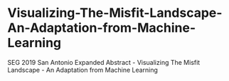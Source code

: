 # Visualizing-The-Misfit-Landscape-An-Adaptation-from-Machine-Learning
SEG 2019 San Antonio Expanded Abstract - Visualizing The Misfit Landscape  - An Adaptation from Machine Learning
